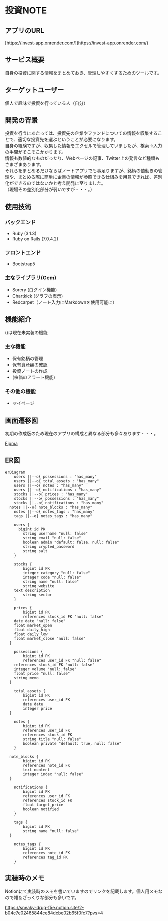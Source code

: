 # 投資NOTE
## アプリのURL
[https://invest-app.onrender.com/](https://invest-app.onrender.com/)

## サービス概要
自身の投資に関する情報をまとめておき、管理しやすくするためのツールです。  

## ターゲットユーザー
個人で趣味で投資を行っている人（自分）

## 開発の背景
投資を行うにあたっては、投資先の企業やファンドについての情報を収集することで、適切な投資先を選ぶということが必要になります。  
自身の経験ですが、収集した情報をエクセルで管理していましたが、検索→入力の手間がそこそこかかります。  
情報も数値的なものだったり、Webページの記事、Twitter上の発言など種類もさまざまあります。  
それらをまとめるだけならばノートアプリでも事足りますが、銘柄の値動きの管理や、まとめる際に簡単に企業の情報が参照できる仕組みを用意できれば、差別化ができるのではないかと考え開発に至りました。  
（現場その差別化部分が弱いですが・・・。）

## 使用技術
### バックエンド
- Ruby (3.1.3)
- Ruby on Rails (7.0.4.2)

### フロントエンド
- Bootstrap5

### 主なライブラリ(Gem)
- Sorery (ログイン機能)
- Chartkick (グラフの表示)
- Redcarpet（ノート入力にMarkdownを使用可能に）

## 機能紹介
()は現在未実装の機能
### 主な機能
- 保有銘柄の管理
- 保有資産額の確認
- 投資ノートの作成
- (株価のアラート機能)
### その他の機能
- マイページ

## 画面遷移図
初期の作成版のため現在のアプリの構成と異なる部分も多々あります・・・。

[Figma](https://www.figma.com/file/nAPlbjiC8h5Lw0zD5VDuah/portfolio?node-id=0%3A1&t=aBVFnTIgUIWNZDpE-1)
## ER図
```mermaid
erDiagram
	users ||--o{ possessions : "has_many"
	users ||--o{ total_assets : "has_many"
	users ||--o{ notes : "has_many"
	users ||--o{ notifications : "has_many"
	stocks ||--o{ prices : "has_many"
	stocks ||--o{ possessions : "has_many"
	stocks ||--o{ notifications : "has_many"
  notes ||--o{ note_blocks : "has_many"
	notes ||--o{ notes_tags : "has_many"
	tags ||--o{ notes_tags : "has_many"

	users {
	  bigint id PK
		string username "null: false"
		string email "null: false"
		boolean admin "default: false, null: false"
		string crypted_password
		string salt
	}

	stocks {
		bigint id PK
		integer category "null: false"
		integer code "null: false"
		string name "null: false"
		string website
    text description
		string sector
	}

	prices {
		bigint id PK
		references stock_id FK "null: false"
    date date "null: false"
    float market_open
    float daily_high
    float daily_low
    float market_close "null: false"
  }

	possessions {
		bigint id PK
		references user_id FK "null: false"
    references stock_id FK "null: false"
    integer volume "null: false"
    float price "null: false"
    string memo
  }

	total_assets {
		bigint id PK
		references user_id FK
		date date
		integer price
  }

	notes {
		bigint id PK
		references user_id FK
		references stock_id FK
		string title "null: false"
		boolean private "default: true, null: false"
	}

  note_blocks {
		bigint id PK
		references note_id FK
		text nontent
		integer index "null: false"
  }

	notifications {
		bigint id PK
		references user_id FK
		references stock_id FK
		float target_price
		boolean notified
	}

	tags {
		bigint id PK
		string name "null: false"
  }

	notes_tags {
		bigint id PK
		references note_id FK
		references tag_id FK
	}
```

## 実装時のメモ
Notionにて実装時のメモを書いていますのでリンクを記載します。個人用メモなので雑＆ざっくりな部分も多いです。

https://sneaky-drug-f5e.notion.site/2-b04c7e02465844ce84dcbe02b65f0fc7?pvs=4
